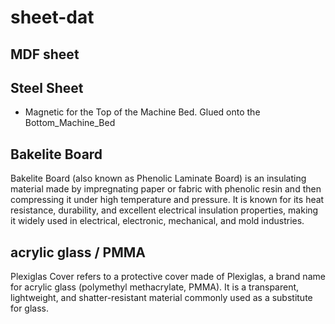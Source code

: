
# sheet-dat


## MDF sheet 

## Steel Sheet 

- Magnetic for the Top of the Machine Bed. Glued onto the Bottom_Machine_Bed


## Bakelite Board

Bakelite Board (also known as Phenolic Laminate Board) is an insulating material made by impregnating paper or fabric with phenolic resin and then compressing it under high temperature and pressure. It is known for its heat resistance, durability, and excellent electrical insulation properties, making it widely used in electrical, electronic, mechanical, and mold industries.


## acrylic glass / PMMA 


Plexiglas Cover refers to a protective cover made of Plexiglas, a brand name for acrylic glass (polymethyl methacrylate, PMMA). It is a transparent, lightweight, and shatter-resistant material commonly used as a substitute for glass.



## 